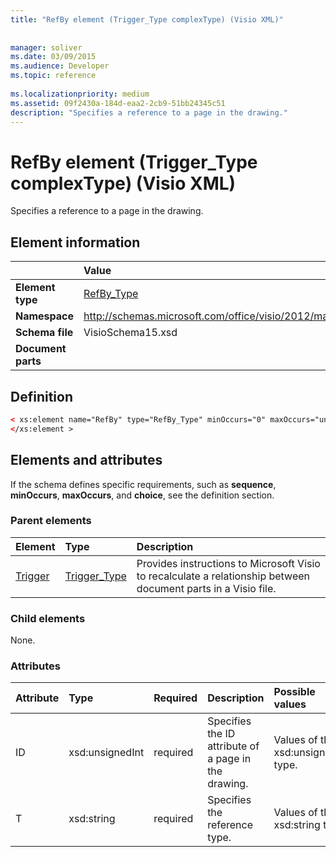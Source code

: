 ```yaml
---
title: "RefBy element (Trigger_Type complexType) (Visio XML)"
 
 
manager: soliver
ms.date: 03/09/2015
ms.audience: Developer
ms.topic: reference
 
ms.localizationpriority: medium
ms.assetid: 09f2430a-184d-eaa2-2cb9-51bb24345c51
description: "Specifies a reference to a page in the drawing."
---
```


# RefBy element (Trigger_Type complexType) (Visio XML)

Specifies a reference to a page in the drawing.
  
## Element information

||Value |
|:-----|:-----|
|**Element type** <br/> |[RefBy_Type](refby_type-complextypevisio-xml.md) <br/> |
|**Namespace** <br/> |http://schemas.microsoft.com/office/visio/2012/main  <br/> |
|**Schema file** <br/> |VisioSchema15.xsd  <br/> |
|**Document parts** <br/> ||
   
## Definition

```XML
< xs:element name="RefBy" type="RefBy_Type" minOccurs="0" maxOccurs="unbounded" >
</xs:element >
```

## Elements and attributes

If the schema defines specific requirements, such as **sequence**, **minOccurs**, **maxOccurs**, and **choice**, see the definition section. 
  
### Parent elements

|**Element**|**Type**|**Description**|
|:-----|:-----|:-----|
|[Trigger](trigger-elementvisio-xml.md) <br/> |[Trigger_Type](trigger_type-complextypevisio-xml.md) <br/> |Provides instructions to Microsoft Visio to recalculate a relationship between document parts in a Visio file. |

   
### Child elements

None.
  
### Attributes

|**Attribute**|**Type**|**Required**|**Description**|**Possible values**|
|:-----|:-----|:-----|:-----|:-----|
|ID  <br/> |xsd:unsignedInt  <br/> |required  <br/> |Specifies the ID attribute of a page in the drawing. |Values of the xsd:unsignedInt type. |
|T  <br/> |xsd:string  <br/> |required  <br/> |Specifies the reference type. |Values of the xsd:string type. |
   

